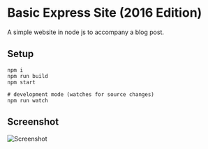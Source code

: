 # Basic Express Site (2016 Edition)

A simple website in node js to accompany a blog post.

## Setup 

```
npm i
npm run build
npm start

# development mode (watches for source changes)
npm run watch
```

## Screenshot

![Screenshot](https://raw.githubusercontent.com/bengourley/basic-express-site-2016/master/screenshot.png)
